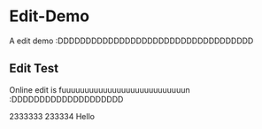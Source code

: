 # Edit-Demo
A edit demo :DDDDDDDDDDDDDDDDDDDDDDDDDDDDDDDDDDD

## Edit Test
Online edit is fuuuuuuuuuuuuuuuuuuuuuuuuuuun :DDDDDDDDDDDDDDDDDDDD

2333333
233334
Hello 

